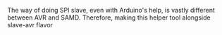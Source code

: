 The way of doing SPI slave, even with Arduino's help, is vastly
different between AVR and SAMD.  Therefore, making this helper tool
alongside slave-avr flavor